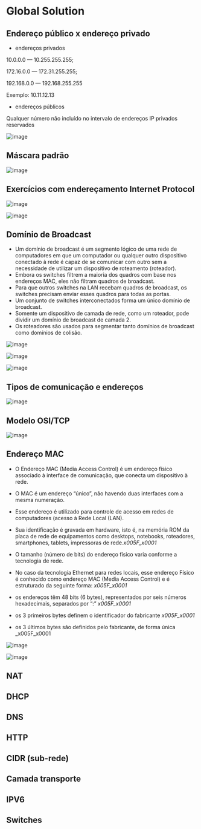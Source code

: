 # Global Solution

## Endereço público x endereço privado

- endereços privados

10.0.0.0 — 10.255.255.255;

172.16.0.0 — 172.31.255.255; 

192.168.0.0 — 192.168.255.255

Exemplo: 10.11.12.13

- endereços públicos

Qualquer número não incluído no intervalo de endereços IP privados reservados

![image](https://user-images.githubusercontent.com/62342894/200634313-a276b37e-5725-4ec3-a941-15d7399828b9.png)

## Máscara padrão

![image](https://user-images.githubusercontent.com/62342894/200631977-8f65ebc1-6639-4d7d-a3d6-2863661deae9.png)

## Exercícios com endereçamento Internet Protocol

![image](https://user-images.githubusercontent.com/62342894/200632489-ca723c42-24ca-4d45-93f1-fe602c855e4b.png)

![image](https://user-images.githubusercontent.com/62342894/200632545-21a85f09-b7c4-4fa9-9498-aa3883e7e51f.png)

## Domínio de Broadcast

- Um domínio de broadcast é um segmento lógico de uma rede de
computadores em que um computador ou qualquer outro dispositivo
conectado à rede é capaz de se comunicar com outro sem a necessidade de
utilizar um dispositivo de roteamento (roteador).
- Embora os switches filtrem a maioria dos quadros com base nos endereços
MAC, eles não filtram quadros de broadcast.
- Para que outros switches na LAN recebam quadros de broadcast, os
switches precisam enviar esses quadros para todas as portas.
- Um conjunto de switches interconectados forma um único domínio de
broadcast.
- Somente um dispositivo de camada de rede, como um roteador, pode
dividir um domínio de broadcast de camada 2.
- Os roteadores são usados para segmentar tanto domínios de broadcast
como domínios de colisão.

![image](https://user-images.githubusercontent.com/62342894/200632769-b9f720c6-10b5-427d-813d-824b8dfd913c.png)

![image](https://user-images.githubusercontent.com/62342894/200632945-58acc151-9299-4b82-81b3-bea704d48ace.png)

![image](https://user-images.githubusercontent.com/62342894/200632955-0f42dc50-5a10-488b-b6b2-9ecf813f92cd.png)


## Tipos de comunicação e endereços

![image](https://user-images.githubusercontent.com/62342894/200633406-6347d7c0-92ac-4781-b3da-7c5b07e9dc64.png)


## Modelo OSI/TCP

![image](https://user-images.githubusercontent.com/62342894/200630170-5b932fd2-ffe8-4e5d-abf1-492c20706c21.png)

## Endereço MAC

- O Endereço MAC (Media Access Control) é um endereço físico associado à interface de
comunicação, que conecta um dispositivo à rede.
- O MAC é um endereço “único”, não havendo duas interfaces com a mesma numeração.
- Esse endereço é utilizado para controle de acesso em redes de computadores (acesso à
Rede Local (LAN).
- Sua identificação é gravada em hardware, isto é, na memória ROM da placa de rede de
equipamentos como desktops, notebooks, roteadores, smartphones, tablets, impressoras
de rede._x005F_x0001_

- O tamanho (número de bits) do endereço físico varia conforme a tecnologia de rede.

- No caso da tecnologia Ethernet para redes locais, esse endereço Físico é conhecido como
endereço MAC (Media Access Control) e é estruturado da seguinte forma: _x005F_x0001_

- os endereços têm 48 bits (6 bytes), representados por seis números hexadecimais, separados por “:”
_x005F_x0001_
- os 3 primeiros bytes definem o identificador do fabricante _x005F_x0001_
- os 3 últimos bytes são definidos pelo fabricante, de forma única _x005F_x0001

![image](https://user-images.githubusercontent.com/62342894/200630539-7c7f9044-e3d5-4706-85b1-aec2f3bff66e.png)

![image](https://user-images.githubusercontent.com/62342894/200630790-e9a2e097-3671-4272-a297-46e117084f64.png)


## NAT
## DHCP
## DNS
## HTTP
## CIDR (sub-rede)
## Camada transporte
## IPV6
## Switches

